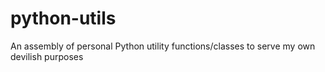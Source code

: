 # python-utils
An assembly of personal Python utility functions/classes to serve my own devilish purposes
